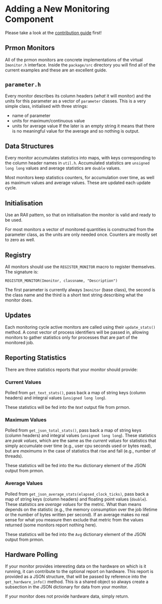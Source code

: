 # Adding a New Monitoring Component

Please take a look at the [contribution guide](CONTRIBUTING.md) first!

## Prmon Monitors

All of the prmon monitors are concrete implementations of the virtual
`Imonitor.h` interface. Inside the `package/src` directory you will find all of
the current examples and these are an excellent guide.

## `parameter.h`

Every monitor describes its column headers (*what* it will monitor) and the
units for this parameter as a vector of `parameter` classes. This is a very
simple class, initialised with three strings:
- name of parameter
- units for maximum/continuous value
- units for average value
If the later is an empty string it means that there is no meaningful value
for the average and so nothing is output.

## Data Structures

Every monitor accumulates statistics into maps, with keys corresponding to the
column header names in `util.h`. Accumulated statistics are `unsigned long long`
values and average statistics are `double` values.

Most monitors keep statistics counters, for accumulation over time, as well as
maximum values and average values. These are updated each update cycle.

## Initialisation

Use an RAII pattern, so that on initialisation the monitor is valid and ready
to be used.

For most monitors a vector of monitored quantities is constructed from the
parameter class, as the units are only needed once. Counters are mostly
set to zero as well.

## Registry

All monitors should use the `REGISTER_MONITOR` macro to register themselves. The
signature is:

```
REGISTER_MONITOR(Imonitor, classname, "Description")
```

The first parameter is currently always `Imonitor` (base class), the second is
the class name and the third is a short text string describing what the monitor
does.

## Updates

Each monitoring cycle active monitors are called using their `update_stats()`
method. A const vector of process identifiers will be passed in, allowing
monitors to gather statistics only for processes that are part of the monitored
job.

## Reporting Statistics

There are three statistics reports that your monitor should provide:

### Current Values

Polled from `get_text_stats()`, pass back a map of string keys (column headers)
and integral values (`unsigned long long`).

These statistics will be fed into the *text* output file from prmon.

### Maximum Values

Polled from `get_json_total_stats()`, pass back a map of string keys (column
headers) and integral values (`unsigned long long`). These statistics are *peak
values*, which are the same as the *current values* for statistics that simply
accumulate over time (e.g., user cpu seconds used or bytes read), but are
*maximums* in the case of statistics that rise and fall (e.g., number of
threads).

These statistics will be fed into the `Max` dictionary element of the JSON
output from prmon.

### Average Values

Polled from `get_json_average_stats(elapsed_clock_ticks)`, pass back a map of
string keys (column headers) and floating point values (`double`). These
statistics are *average values* for the metric. What than means depends on the
statistic (e.g., the memory consumption over the job lifetime or the number of
bytes written per second). If an average makes no real sense for what you
measure then exclude that metric from the values returned (some monitors report
nothing here).

These statistics will be fed into the `Avg` dictionary element of the JSON
output from prmon.

## Hardware Polling

If your monitor provides interesting data on the hardware on which is it
running, it can contribute to the optional report on hardware. This report is
provided as a JSON structure, that will be passed by reference into the
`get_hardware_info()` method. This is a shared object so always create a
subsection in the JSON dictionary for data from your monitor.

If your monitor does not provide hardware data, simply return.
